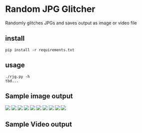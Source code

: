 # Random JPG Glitcher
Randomly glitches JPGs and saves output as image or video file

## install
```
pip install -r requirements.txt
```

## usage
```
./rjg.py -h
tbd...

```

## Sample image output

![](output/sample1.png) ![](output/sample5.png)
![](output/sample3.png) ![](output/sample6.png)
![](output/sample7.png) ![](output/sample8.png)
![](output/sample9.png) ![](output/sample10.png)
![](output/sample11.png) ![](output/sample12.png)

## Sample Video output
